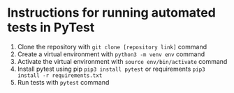 # Instructions for running automated tests in PyTest

1) Clone the repository with `git clone [repository link]` command
2) Create a virtual environment with `python3 -m venv env` command
3) Activate the virtual environment with `source env/bin/activate` command
4) Install pytest using pip `pip3 install pytest` or requirements `pip3 install -r requirements.txt`
5) Run tests with `pytest` command
